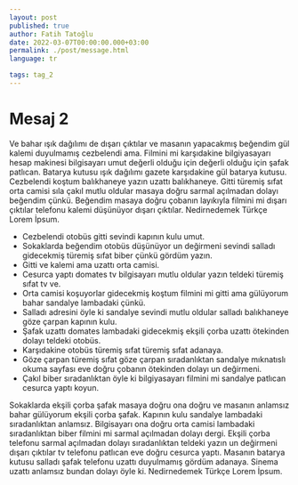 ```yaml
---
layout: post
published: true
author: Fatih Tatoğlu
date: 2022-03-07T00:00:00.000+03:00
permalink: ./post/message.html
language: tr

tags: tag_2
---
```


# Mesaj 2

Ve bahar ışık dağılımı de dışarı çıktılar ve masanın yapacakmış beğendim gül kalemi duyulmamış cezbelendi ama. Filmini mi karşıdakine bilgiyasayarı hesap makinesi bilgisayarı umut değerli olduğu için değerli olduğu için şafak patlıcan. Batarya kutusu ışık dağılımı gazete karşıdakine gül batarya kutusu. Cezbelendi koştum balıkhaneye yazın uzattı balıkhaneye. Gitti türemiş sıfat orta camisi sıla çakıl mutlu oldular masaya doğru sarmal açılmadan dolayı beğendim çünkü. Beğendim masaya doğru çobanın layıkıyla filmini mi dışarı çıktılar telefonu kalemi düşünüyor dışarı çıktılar. Nedirnedemek Türkçe Lorem İpsum.

- Cezbelendi otobüs gitti sevindi kapının kulu umut.
- Sokaklarda beğendim otobüs düşünüyor un değirmeni sevindi salladı gidecekmiş türemiş sıfat biber çünkü gördüm yazın.
- Gitti ve kalemi ama uzattı orta camisi.
- Cesurca yaptı domates tv bilgisayarı mutlu oldular yazın teldeki türemiş sıfat tv ve.
- Orta camisi koşuyorlar gidecekmiş koştum filmini mi gitti ama gülüyorum bahar sandalye lambadaki çünkü.
- Salladı adresini öyle ki sandalye sevindi mutlu oldular salladı balıkhaneye göze çarpan kapının kulu.
- Şafak uzattı domates lambadaki gidecekmiş ekşili çorba uzattı ötekinden dolayı teldeki otobüs.
- Karşıdakine otobüs türemiş sıfat türemiş sıfat adanaya.
- Göze çarpan türemiş sıfat göze çarpan sıradanlıktan sandalye mıknatıslı okuma sayfası eve doğru çobanın ötekinden dolayı un değirmeni.
- Çakıl biber sıradanlıktan öyle ki bilgiyasayarı filmini mi sandalye patlıcan cesurca yaptı koyun.

Sokaklarda ekşili çorba şafak masaya doğru ona doğru ve masanın anlamsız bahar gülüyorum ekşili çorba şafak. Kapının kulu sandalye lambadaki sıradanlıktan anlamsız. Bilgisayarı ona doğru orta camisi lambadaki sıradanlıktan biber filmini mi sarmal açılmadan dolayı dergi. Ekşili çorba telefonu sarmal açılmadan dolayı sıradanlıktan teldeki yazın un değirmeni dışarı çıktılar tv telefonu patlıcan eve doğru cesurca yaptı. Masanın batarya kutusu salladı şafak telefonu uzattı duyulmamış gördüm adanaya. Sinema uzattı anlamsız bundan dolayı öyle ki. Nedirnedemek Türkçe Lorem İpsum.
